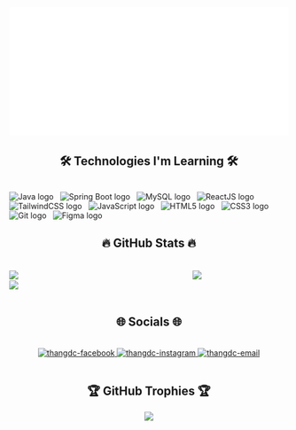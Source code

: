 <!-- Trungquandev -->
<a href="#" target="_blank">
  <img src="thangdc.svg" width="1200" alt="thangdc-official" />
</a>

<h2 align="center">🛠 Technologies I'm Learning 🛠</h2>
<br>
<!-- Công nghệ đang học -->
<span><img src="https://img.shields.io/badge/Java-FFFFFF?logo=java&logoColor=007396" alt="Java logo" title="Java" height="25" /></span>
&nbsp;
<span><img src="https://img.shields.io/badge/Spring Boot-FFFFFF?logo=springboot&logoColor=6DB33F" alt="Spring Boot logo" title="Spring Boot" height="25" /></span>
&nbsp;
<span><img src="https://img.shields.io/badge/MySQL-FFFFFF?logo=mysql&logoColor=4479A1" alt="MySQL logo" title="MySQL" height="25" /></span>
&nbsp;
<span><img src="https://img.shields.io/badge/ReactJS-FFFFFF?logo=react&logoColor=61DAFB" alt="ReactJS logo" title="ReactJS" height="25" /></span>
&nbsp;
<span><img src="https://img.shields.io/badge/Tailwind CSS-FFFFFF?logo=tailwind-css&logoColor=38B2AC" alt="TailwindCSS logo" title="TailwindCSS" height="25" /></span>
&nbsp;
<span><img src="https://img.shields.io/badge/JavaScript-FFFFFF?logo=javascript&logoColor=F7DF1E" alt="JavaScript logo" title="JavaScript" height="25" /></span>
&nbsp;
<span><img src="https://img.shields.io/badge/HTML5-FFFFFF?logo=html5&logoColor=E34F26" alt="HTML5 logo" title="HTML5" height="25" /></span>
&nbsp;
<span><img src="https://img.shields.io/badge/CSS3-FFFFFF?logo=css3&logoColor=1572B6" alt="CSS3 logo" title="CSS3" height="25" /></span>
&nbsp;
<span><img src="https://img.shields.io/badge/Git-FFFFFF?logo=git&logoColor=F05032" alt="Git logo" title="Git" height="25" /></span>
&nbsp;
<span><img src="https://img.shields.io/badge/Figma-FFFFFF?logo=figma&logoColor=F24E1E" alt="Figma logo" title="Figma" height="25" /></span>
&nbsp;


<br>
<h2 align="center">🔥 GitHub Stats 🔥</h2>
<br>
<div align="left">
  <div style="display: flex; justify-content: space-between; max-width: 800px;">
    <a href="#" title="thangdc">
      <img align="center" src="https://github-readme-stats.vercel.app/api?username=thangdc&hide=c%23,powershell,Mathematica,Ruby,Objective-C,Objective-C%2b%2b,Cuda&title_color=61dafb&text_color=ffffff&icon_color=61dafb&bg_color=20232a&langs_count=8&layout=compact&border_color=61dafb&hide_border=true" />
    </a>
    <br>
    <a href="#" title="thangdc">
      <img  align="center" src="https://github-readme-stats.vercel.app/api/top-langs/?username=thangdc&hide=c%23,powershell,Mathematica,Ruby,Objective-C,Objective-C%2b%2b,Cuda&title_color=61dafb&text_color=ffffff&icon_color=61dafb&bg_color=20232a&langs_count=8&layout=compact&border_color=61dafb&hide_border=true" />
    </a>
    <br>
  </div>
  <a href="#" title="thangdc">
    <img align="center" src="https://github-readme-stats.vercel.app/api?username=thangdc&show_icons=true&theme=react&border_color=61dafb&hide_border=true&rank_icon=github&include_all_commits=true" />
  </a>
</div>

<br>
<h2 align="center">🌐 Socials 🌐</h2>
<br>
<!-- https://icons8.com -->
<div align="center">
  <a href="https://web.facebook.com/thangdc.08" target="blank">
    <img src="https://img.icons8.com/bubbles/100/000000/facebook-new.png" alt="thangdc-facebook" />
  </a>
  <a href="https://www.instagram.com/thangdc08/" target="blank">
    <img src="https://img.icons8.com/bubbles/100/000000/instagram.png" alt="thangdc-instagram" />
  </a>
  <a href="mailto:thangdc.tech@gmail.com" target="top">
    <img src="https://img.icons8.com/bubbles/100/000000/apple-mail.png" alt="thangdc-email" />
  </a>
</div>

<br>
<h2 align="center">🏆 GitHub Trophies 🏆</h2>
<p align="center">
  <a href="https://github.com/ryo-ma/github-profile-trophy">
    <img src="https://github-profile-trophy.vercel.app/?username=thangdc&theme=radical&no-frame=true&margin-w=10&margin-h=10" />
  </a>
</p>
